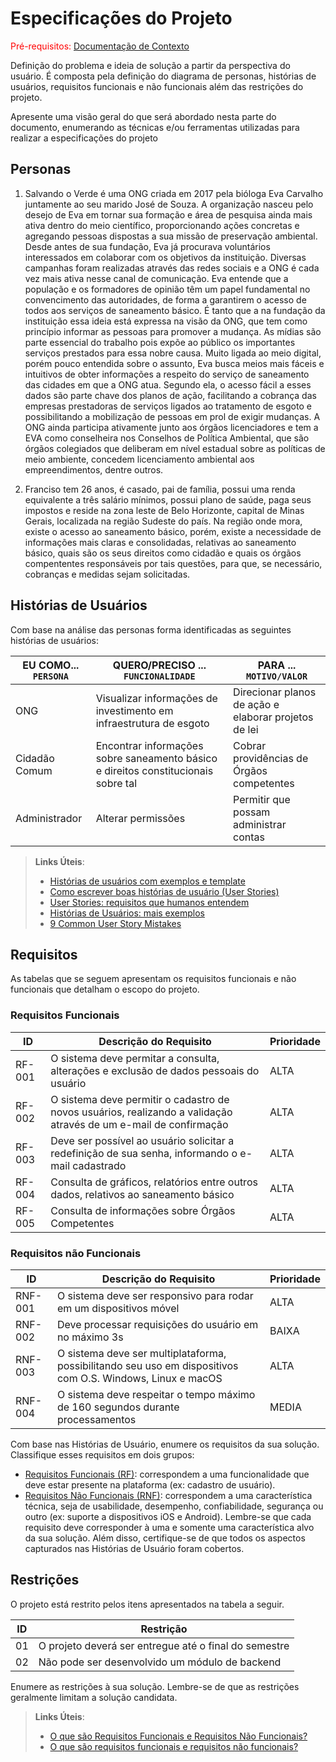 # Especificações do Projeto

<span style="color:red">Pré-requisitos: <a href="1-Documentação de Contexto.md"> Documentação de Contexto</a></span>

Definição do problema e ideia de solução a partir da perspectiva do usuário. É composta pela definição do  diagrama de personas, histórias de usuários, requisitos funcionais e não funcionais além das restrições do projeto.

Apresente uma visão geral do que será abordado nesta parte do documento, enumerando as técnicas e/ou ferramentas utilizadas para realizar a especificações do projeto


## Personas

1. Salvando o Verde é uma ONG criada em 2017 pela bióloga Eva Carvalho juntamente ao seu marido José de Souza. A organização nasceu pelo desejo de Eva em tornar sua formação e área de pesquisa ainda mais ativa dentro do meio científico, proporcionando ações concretas e agregando pessoas dispostas a sua missão de preservação ambiental. Desde antes de sua fundação, Eva já procurava voluntários interessados em colaborar com os objetivos da instituição. Diversas campanhas foram realizadas através das redes sociais e a ONG é cada vez mais ativa nesse canal de comunicação. Eva entende que a população e os formadores de opinião têm um papel fundamental no convencimento das autoridades, de forma a garantirem o acesso de todos aos serviços de saneamento básico. É tanto que a na fundação da instituição essa ideia está expressa na visão da ONG, que tem como princípio informar as pessoas para promover a mudança. As mídias são parte essencial do trabalho pois expõe ao público os importantes serviços prestados para essa nobre causa. Muito ligada ao meio digital, porém pouco entendida sobre o assunto, Eva busca meios mais fáceis e intuitivos de obter informações a respeito do serviço de saneamento das cidades em que a ONG atua. Segundo ela, o acesso fácil a esses dados são parte chave dos planos de ação, facilitando a cobrança das empresas prestadoras de serviços ligados ao tratamento de esgoto e possibilitando a mobilização de pessoas em prol de exigir mudanças. A ONG ainda participa ativamente junto aos órgãos licenciadores e tem a EVA como conselheira nos Conselhos de Política Ambiental, que são órgãos colegiados que deliberam em nível estadual sobre as políticas de meio ambiente, concedem licenciamento ambiental aos empreendimentos, dentre outros.

2. Franciso tem 26 anos, é casado, pai de família, possui uma renda equivalente a três salário mínimos, possui plano de saúde, paga seus impostos e reside na zona leste de Belo Horizonte, capital de Minas Gerais, localizada na região Sudeste do país. Na região onde mora, existe o acesso ao saneamento básico, porém, existe a  necessidade de informações mais claras e consolidadas, relativas ao saneamento básico, quais são os seus direitos como cidadão e quais os órgãos compententes responsáveis por tais questões, para que, se necessário, cobranças e medidas sejam solicitadas.

## Histórias de Usuários

Com base na análise das personas forma identificadas as seguintes histórias de usuários:

|EU COMO... `PERSONA`| QUERO/PRECISO ... `FUNCIONALIDADE` |PARA ... `MOTIVO/VALOR`                 |
|--|--|--|
|ONG                 | Visualizar informações de investimento em infraestrutura de esgoto | Direcionar planos de ação e elaborar projetos de lei   |
|Cidadão Comum       | Encontrar informações sobre saneamento básico e direitos constitucionais sobre tal | Cobrar providências de Órgãos competentes |
|Administrador       | Alterar permissões                 | Permitir que possam administrar contas |

> **Links Úteis**:
> - [Histórias de usuários com exemplos e template](https://www.atlassian.com/br/agile/project-management/user-stories)
> - [Como escrever boas histórias de usuário (User Stories)](https://medium.com/vertice/como-escrever-boas-users-stories-hist%C3%B3rias-de-usu%C3%A1rios-b29c75043fac)
> - [User Stories: requisitos que humanos entendem](https://www.luiztools.com.br/post/user-stories-descricao-de-requisitos-que-humanos-entendem/)
> - [Histórias de Usuários: mais exemplos](https://www.reqview.com/doc/user-stories-example.html)
> - [9 Common User Story Mistakes](https://airfocus.com/blog/user-story-mistakes/)

## Requisitos

As tabelas que se seguem apresentam os requisitos funcionais e não funcionais que detalham o escopo do projeto.

### Requisitos Funcionais

|ID    | Descrição do Requisito  | Prioridade |
|------|-------------------------|----|
|RF-001| O sistema deve permitar a consulta, alterações e exclusão de dados pessoais do usuário | ALTA | 
|RF-002| O sistema deve permitir o cadastro de novos usuários, realizando a validação através de um e-mail de confirmação | ALTA |
|RF-003| Deve ser possível ao usuário solicitar a redefinição de sua senha, informando o e-mail cadastrado | ALTA |
|RF-004| Consulta de gráficos, relatórios entre outros dados, relativos ao saneamento básico | ALTA |
|RF-005| Consulta de informações sobre Órgãos Competentes |ALTA|


### Requisitos não Funcionais

|ID     | Descrição do Requisito  |Prioridade |
|-------|-------------------------|----|
|RNF-001| O sistema deve ser responsivo para rodar em um dispositivos móvel | ALTA | 
|RNF-002| Deve processar requisições do usuário em no máximo 3s |  BAIXA | 
|RNF-003| O sistema deve ser multiplataforma, possibilitando seu uso em dispositivos com O.S. Windows, Linux e macOS | ALTA |
|RNF-004| O sistema deve respeitar o tempo máximo de 160 segundos durante processamentos | MEDIA |

Com base nas Histórias de Usuário, enumere os requisitos da sua solução. Classifique esses requisitos em dois grupos:

- [Requisitos Funcionais
 (RF)](https://pt.wikipedia.org/wiki/Requisito_funcional):
 correspondem a uma funcionalidade que deve estar presente na
  plataforma (ex: cadastro de usuário).
- [Requisitos Não Funcionais
  (RNF)](https://pt.wikipedia.org/wiki/Requisito_n%C3%A3o_funcional):
  correspondem a uma característica técnica, seja de usabilidade,
  desempenho, confiabilidade, segurança ou outro (ex: suporte a
  dispositivos iOS e Android).
Lembre-se que cada requisito deve corresponder à uma e somente uma
característica alvo da sua solução. Além disso, certifique-se de que
todos os aspectos capturados nas Histórias de Usuário foram cobertos.

## Restrições

O projeto está restrito pelos itens apresentados na tabela a seguir.

|ID| Restrição                                             |
|--|-------------------------------------------------------|
|01| O projeto deverá ser entregue até o final do semestre |
|02| Não pode ser desenvolvido um módulo de backend        |


Enumere as restrições à sua solução. Lembre-se de que as restrições geralmente limitam a solução candidata.

> **Links Úteis**:
> - [O que são Requisitos Funcionais e Requisitos Não Funcionais?](https://codificar.com.br/requisitos-funcionais-nao-funcionais/)
> - [O que são requisitos funcionais e requisitos não funcionais?](https://analisederequisitos.com.br/requisitos-funcionais-e-requisitos-nao-funcionais-o-que-sao/)
